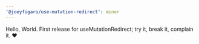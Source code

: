 ```yaml
---
'@joeyfigaro/use-mutation-redirect': minor
---
```


Hello, World. First release for useMutationRedirect; try it, break it, complain it. :heart:
